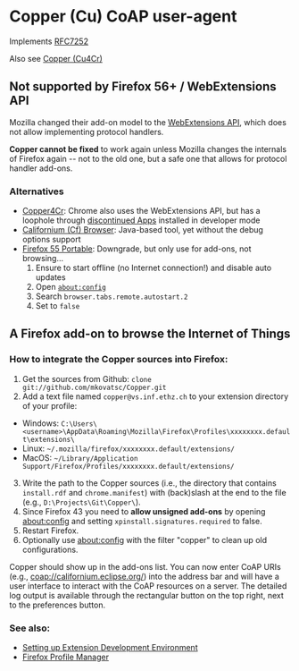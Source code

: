 Copper (Cu) CoAP user-agent
===========================

Implements [RFC7252](http://tools.ietf.org/html/rfc7252)

Also see [Copper (Cu4Cr)](https://github.com/mkovatsc/Copper4Cr)

## Not supported by Firefox 56+ / WebExtensions API

Mozilla changed their add-on model to the [WebExtensions API](https://developer.mozilla.org/Add-ons/WebExtensions), which does not allow implementing protocol handlers.

**Copper cannot be fixed** to work again unless Mozilla changes the internals of Firefox again -- not to the old one, but a safe one that allows for protocol handler add-ons.

### Alternatives

* [Copper4Cr](https://github.com/mkovatsc/Copper4Cr): Chrome also uses the WebExtensions API, but has a loophole through [discontinued Apps](https://blog.chromium.org/2016/08/from-chrome-apps-to-web.html) installed in developer mode
* [Californium (Cf) Browser](https://github.com/eclipse/californium.tools/tree/master/cf-browser): Java-based tool, yet without the debug options support
* [Firefox 55 Portable](https://sourceforge.net/projects/portableapps/files/Mozilla%20Firefox%2C%20Portable%20Ed./Mozilla%20Firefox%2C%20Portable%20Edition%2055.0.3/): Downgrade, but only use for add-ons, not browsing...
   1. Ensure to start offline (no Internet connection!) and disable auto updates
   2. Open <a href="about:config">`about:config`</a>
   3. Search `browser.tabs.remote.autostart.2`
   4. Set to `false`

## A Firefox add-on to browse the Internet of Things

### How to integrate the Copper sources into Firefox:

1. Get the sources from Github: `clone git://github.com/mkovatsc/Copper.git`
2. Add a text file named `copper@vs.inf.ethz.ch` to your extension directory of your profile:
 - Windows: `C:\Users\<username>\AppData\Roaming\Mozilla\Firefox\Profiles\xxxxxxxx.default\extensions\`
 - Linux: `~/.mozilla/firefox/xxxxxxxx.default/extensions/`
 - MacOS: `~/Library/Application Support/Firefox/Profiles/xxxxxxxx.default/extensions/`
3. Write the path to the Copper sources (i.e., the directory that contains `install.rdf` and `chrome.manifest`) with (back)slash at the end to the file (e.g., `D:\Projects\Git\Copper\`).
4. Since Firefox 43 you need to **allow unsigned add-ons** by opening [about:config](about:config) and setting `xpinstall.signatures.required` to false.
5. Restart Firefox.
6. Optionally use [about:config](about:config) with the filter "copper" to clean up old configurations.

Copper should show up in the add-ons list. You can now enter CoAP URIs (e.g., [coap://californium.eclipse.org/](coap://californium.eclipse.org/)) into the address bar and will have a user interface to interact with the CoAP resources on a server. The detailed log output is available through the rectangular button on the top right, next to the preferences button.

### See also:

 - [Setting up Extension Development Environment](https://developer.mozilla.org/en/setting_up_extension_development_environment)
 - [Firefox Profile Manager](https://support.mozilla.org/en-US/kb/profile-manager-create-and-remove-firefox-profiles)
 
